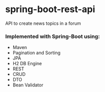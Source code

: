 # spring-boot-rest-api

 API to create news topics in a forum

### Implemented with Spring-Boot using:
- Maven
- Pagination and Sorting
- JPA
- H2 DB Engine
- REST
- CRUD
- DTO
- Bean Validator
